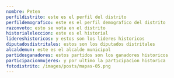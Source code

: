 ```yaml
---
nombre: Peten
perfildistrito: este es el perfil del distrito
perfildemografico: este es el perfil demografico del distrito
razonvoto: esto se vota en el distrito
historialeleccion: este es el historial
lidereshistoricos: y estos son los lideres historicos
diputadosdistritales: estos son los diputados distritales
alcaldemun: este es el alcalde municipal
partidosganadores: estos partidos son los ganadores historicos
participacionmujeres: y por ultimo la participacion historica
fotodistrito: /images/posts/mapas-05.png
---
```

